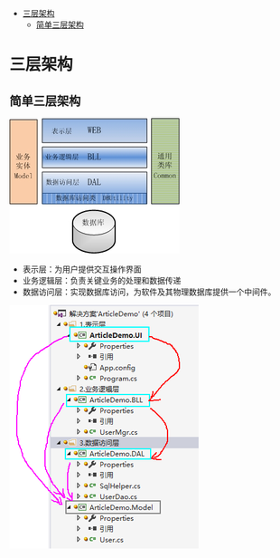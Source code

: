 <!-- TOC -->

- [三层架构](#三层架构)
    - [简单三层架构](#简单三层架构)

<!-- /TOC -->
# 三层架构
## 简单三层架构
![](..\assets\Design\1.jpg)

- 表示层：为用户提供交互操作界面
- 业务逻辑层：负责关键业务的处理和数据传递
- 数据访问层：实现数据库访问，为软件及其物理数据库提供一个中间件。

![](..\assets\Design\QQ图片20171010153136.png)


